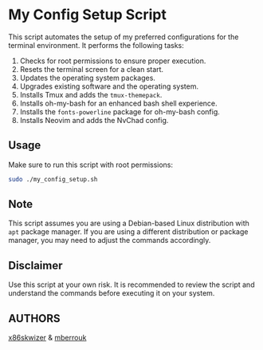 # My Config Setup Script

This script automates the setup of my preferred configurations for the terminal environment. It performs the following tasks:

1. Checks for root permissions to ensure proper execution.
2. Resets the terminal screen for a clean start.
3. Updates the operating system packages.
4. Upgrades existing software and the operating system.
5. Installs Tmux and adds the `tmux-themepack`.
6. Installs oh-my-bash for an enhanced bash shell experience.
7. Installs the `fonts-powerline` package for oh-my-bash config.
8. Installs Neovim and adds the NvChad config.

## Usage

Make sure to run this script with root permissions:

```bash
sudo ./my_config_setup.sh
```

## Note

This script assumes you are using a Debian-based Linux distribution with `apt` package manager. If you are using a different distribution or package manager, you may need to adjust the commands accordingly.

## Disclaimer

Use this script at your own risk. It is recommended to review the script and understand the commands before executing it on your system.

## AUTHORS
[x86skwizer]([https://github.com/x86skwizer) & [mberrouk]([https://github.com/mberrouk)
